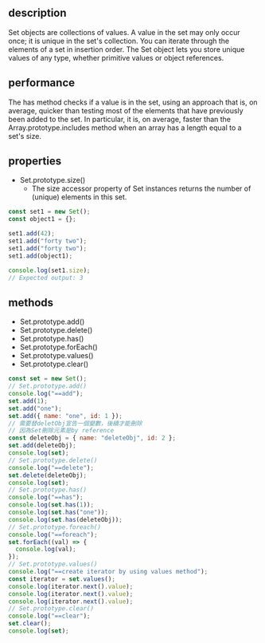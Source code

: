 ## description

Set objects are collections of values. A value in the set may only occur once; it is unique in the set's collection.
You can iterate through the elements of a set in insertion order.
The Set object lets you store unique values of any type, whether primitive values or object references.

## performance

The has method checks if a value is in the set, using an approach that is, on average,
quicker than testing most of the elements that have previously been added to the set.
In particular, it is, on average, faster than the Array.prototype.includes method when an array has a length equal to a set's size.

## properties

- Set.prototype.size()
  - The size accessor property of Set instances returns the number of (unique) elements in this set.

```js
const set1 = new Set();
const object1 = {};

set1.add(42);
set1.add("forty two");
set1.add("forty two");
set1.add(object1);

console.log(set1.size);
// Expected output: 3
```

## methods

- Set.prototype.add()
- Set.prototype.delete()
- Set.prototype.has()
- Set.prototype.forEach()
- Set.prototype.values()
- Set.prototype.clear()

```js
const set = new Set();
// Set.prototype.add()
console.log("==add");
set.add(1);
set.add("one");
set.add({ name: "one", id: 1 });
// 需要替deletObj宣告一個變數，後續才能刪除
// 因為Set刪除元素是by reference
const deleteObj = { name: "deleteObj", id: 2 };
set.add(deleteObj);
console.log(set);
// Set.prototype.delete()
console.log("==delete");
set.delete(deleteObj);
console.log(set);
// Set.prototype.has()
console.log("==has");
console.log(set.has(1));
console.log(set.has("one"));
console.log(set.has(deleteObj));
// Set.prototype.foreach()
console.log("==foreach");
set.forEach((val) => {
  console.log(val);
});
// Set.prototype.values()
console.log("==create iterator by using values method");
const iterator = set.values();
console.log(iterator.next().value);
console.log(iterator.next().value);
console.log(iterator.next().value);
// Set.prototype.clear()
console.log("==clear");
set.clear();
console.log(set);
```
